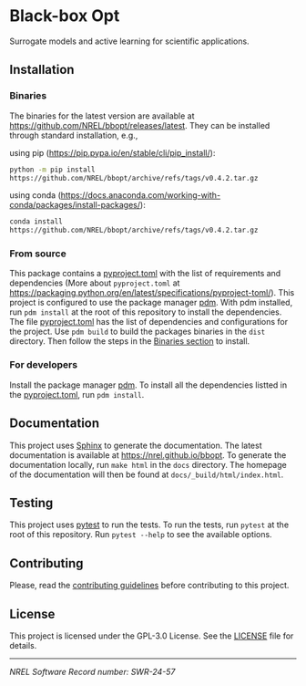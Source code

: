 # Black-box Opt

Surrogate models and active learning for scientific applications.

## Installation

### Binaries

The binaries for the latest version are available at https://github.com/NREL/bbopt/releases/latest. They can be installed through standard installation, e.g.,

using pip (https://pip.pypa.io/en/stable/cli/pip_install/):

```sh
python -m pip install
https://github.com/NREL/bbopt/archive/refs/tags/v0.4.2.tar.gz
```

using conda (https://docs.anaconda.com/working-with-conda/packages/install-packages/):

```sh
conda install
https://github.com/NREL/bbopt/archive/refs/tags/v0.4.2.tar.gz
```

### From source

This package contains a [pyproject.toml](pyproject.toml) with the list of requirements and dependencies (More about `pyproject.toml` at https://packaging.python.org/en/latest/specifications/pyproject-toml/). This project is configured to use the package manager [pdm](https://pdm-project.org/en/stable/). With pdm installed, run `pdm install` at the root of this repository to install the dependencies. The file [pyproject.toml](pyproject.toml) has the list of dependencies and configurations for the project. Use `pdm build` to build the packages binaries in the `dist` directory. Then follow the steps in the [Binaries section](#binaries) to install.

### For developers

Install the package manager [pdm](https://pdm-project.org/en/stable/). To install all the dependencies listted in the [pyproject.toml](pyproject.toml), run `pdm install`.

## Documentation

This project uses [Sphinx](https://www.sphinx-doc.org/en/master/) to generate the documentation. The latest documentation is available at https://nrel.github.io/bbopt. To generate the documentation locally, run `make html` in the `docs` directory. The homepage of the documentation will then be found at `docs/_build/html/index.html`.

## Testing

This project uses [pytest](https://docs.pytest.org/en/stable/) to run the tests. To run the tests, run `pytest` at the root of this repository. Run `pytest --help` to see the available options.

## Contributing

Please, read the [contributing guidelines](CONTRIBUTING.md) before contributing to this project.

## License

This project is licensed under the GPL-3.0 License. See the [LICENSE](LICENSE) file for details.

---

_NREL Software Record number: SWR-24-57_